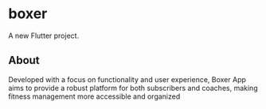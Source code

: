# boxer

A new Flutter project.

## About

Developed with a focus on functionality and user experience, Boxer App aims to provide a robust platform for both subscribers and coaches, making fitness management more accessible and organized
